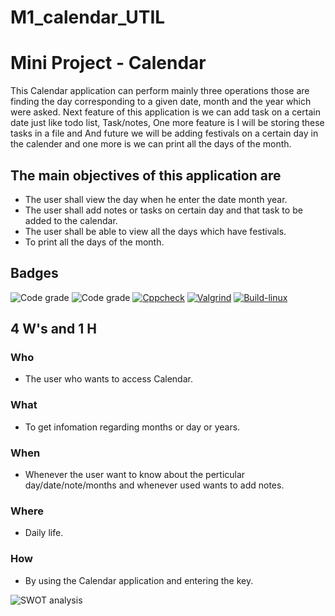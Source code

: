 # M1_calendar_UTIL
 
# Mini Project - Calendar 
 
 This Calendar application can perform mainly three operations those are finding the day corresponding to a given date, month and the year which were asked. Next feature of this application is we can add task on a certain date just like todo list, Task/notes, One more feature is I will be storing these tasks in a file and And future we will be adding festivals on a certain day in the calender and one more is we can print all the days of the month.
 
## The main objectives of this application are
* The user shall view the day when he enter the date month year.
* The user shall add notes or tasks on certain day and that task to be added to the calendar.
* The user shall be able to view all the days which have festivals.
* To print all the days of the month.

## Badges

![Code grade](https://api.codiga.io/project/31090/score/svg)    ![Code grade](https://api.codiga.io/project/31090/status/svg) [![Cppcheck](https://github.com/ShamaTorgal/M1_calendar_UTIL/actions/workflows/cppcheck.yml/badge.svg)](https://github.com/ShamaTorgal/M1_calendar_UTIL/actions/workflows/cppcheck.yml) [![Valgrind](https://github.com/ShamaTorgal/M1_calendar_UTIL/actions/workflows/dynamic_check.yml/badge.svg)](https://github.com/ShamaTorgal/M1_calendar_UTIL/actions/workflows/dynamic_check.yml) [![Build-linux](https://github.com/ShamaTorgal/M1_calendar_UTIL/actions/workflows/build.yml/badge.svg)](https://github.com/ShamaTorgal/M1_calendar_UTIL/actions/workflows/build.yml) 

## 4 W's and 1 H
### Who
* The user who wants to access Calendar.
### What
* To get infomation regarding months or day or years.
### When
* Whenever the user want to know about the perticular day/date/note/months and whenever used wants to add notes.
### Where
* Daily life.
### How
* By using the Calendar application and entering the key.



![SWOT analysis](https://github.com/ShamaTorgal/M1_calendar_UTIL/blob/main/1_Requirements/SWOT.png)

